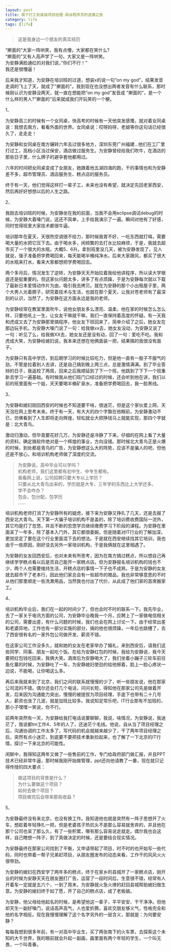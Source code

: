 ```yaml
---
layout: post
title: 南下打工到高级项目经理-屌丝程序员的逆袭之旅
category: life
tags: [life]
---
```


> 这是我身边一个朋友的真实经历

“擀面的”大家一阵哄笑，我有点懵，大家都在笑什么?  
“擀面的”又有人高声学了一句，大家又是一阵哄笑。  
为安静满脸通红的对我们说，”你们不行！”  
我还是很懵逼！  

后来我才知道，为安静在培训班的过道，想装x的说一句“on my god”，结果发音走调的飞上了天，就成了"擀面的"。我到现在也没想出两者发音有什么联系，那时候刚认识为安静没两天，就一直在想能把“on my god”发音成 "擀面的"，是一个什么样的男人?"擀面的"后来就成我们开玩笑的一个梗。

1、

为安静高三的时候有一个女同桌，快高考的时候有一天他突发感慨，就对着女同桌说：我想去南方，看看外面的世界。女同桌说：哎呀妈呀，老娘等你这句话已经很久了，走走走！

为安静和女同桌在南方辗转六年去过很多地方，深圳东莞广州福建…他们在工厂里打过工，高档小区当过保安，酒店做过服务生。为安静曾经给我们吹牛，在酒店的那些日子里，什么牌子的避孕套他都用过。

六年的时间把女同桌变成了女朋友，她跟着他五湖四海的跑，干的事情也和为安静差不多，超市管理员、酒店服务生、糕点店的服务员。

终于有一天，他们觉得这样打一辈子工，未来也没有希望，就决定先回老家西安，然后再好好想想以后的人生之路。

2、

我刚去培训班的时候，为安静坐在我的前面，当我不会用eclipse调试debug的时候，为安静大着嗓门说，这还不简单，上手给我演示了一遍。瞬间对他有了好感，同时觉得班里大家技术都很牛逼。

培训那年在夏天，天很热空调很不给力，那时候我胃不好，一吃东西就打嗝，需要喝大量的水把它压下去。由于喝水多，闲频繁的去打水比较麻烦，于是，我就去超市买了一个很大的水瓶，大概5、6升。拿到班里没几天，被为安静发现了，见人就说，强子准备把学费喝回来，每天能喝半桶纯净水。后来大家跟风，都买了很大的水瓶来打水，看来大家都想把学费喝回去。

两个多月后，情况发生了逆转，为安静天天开始拉着我给他讲程序，所以读大学根底还是挺重要的。但这家伙问题太多，讲多了有点烦躁，于是为安静每次就以下载了最新日本爱情动作片为由，吸引我去拷贝。就在为安静的那个小出租屋子里，两个大男人光着膀子，研究着技术与生活，也就在那个夏天，让我对苍老师有了最深刻的认识，当然了，为安静在这方面永远是我的老师。

为安静经常在教室里面吹牛，说他女朋友多么漂亮、温柔，他在家的时候怎么怎么样，只要他吼上一生，让女友干嘛就干嘛，我们一直保持着高度的怀疑。有一天我和虎成又去了为安静那里搞程序，他女友下班回来了，简单介绍了之后，她女友在那边玩手机，为安静大嗓门说了一句：给我做xx去，她女友没动，为安静又说了一句：听见了么，给我做XX去，她女友还是没有动，回了一句：爱吃不吃。我和虎成大笑，为安静给媳妇说，我本来还想在他俩面装一把，结果搞的我很没有面子。

为安静只有高中学历，到后期学习的时候比较吃力，但是他一直有一股子不服气的劲，不管是拉着别人去讲，还是自己搞到晚上两三点，总是激情满满。到了毕业答辩的日子，我返校了两周，回来之后我顺延到了下一个班，他跳到了下下一个班重新去学习一遍基础。有时候我从他们班门口经过的时候，还会听到他在讲，我们以前的班里面有一个娃，天天要喝半桶矿泉水，准备把学费喝回去，我一脸黑线。

3、

为安静和媳妇刚回西安的时候也不知道要干啥，很迷茫，但是这个家伙爱上网，天天泡在网上思考未来。终于有一天，有大大的四个字飘在他眼前，为安静激动不已，仿佛看到了人生即将走向辉煌，轻松就业大把挣钱马上就能实现，那四个字就是：北大青鸟。

激动归激动，但毕竟要花好几万，为安静还是冷静了下来，仔细的在网上看了大量的资料，确定搞软件绝对是一个辉煌的事业，方向没错。那时候北大青鸟正是火爆的时候，到处都是青鸟的广告，为安静想这么大的阵势，应该不是骗人的吧，但他还是不放心，和培训机构老师做了深度的交流。


> 为安静说，高中毕业可以学吗？  
> 机构老师，我们这里都有初中生、中专生都有。  
> 我看网上说，公司招聘只要大专以上学历？     
> 只要从北大青鸟出来的，学历就是大专，三年学的东西比上大学还多。  
> 学不会咋办？  
> 包会，包分配，包学历  
> ……

培训机构老师打消了为安静所有的疑虑，接下来为安静又挣扎了几天，还是去报了西安北大青鸟。天下第一大骗子培训机构不是盖的，除了培训费收费国际一流外，其它均是打了忽悠，并且不断的忽悠学员继续缴费学习下阶段的课程。为安静在里面呆了一年多，除了基本入门外，其它都很委婉，但是随着对IT行业的了解加深，更加坚定了要在这个行业里面混下去的想法。于是就在西安继续找其它培训，我也由于一些原因，刚好没去另外一家培训机构，于是我俩就在这里相遇了。

为安静的女友回西安后，也对未来有所思考，因为在南方搞过糕点，所以想自己再继续学学糕点看以后是否自己能开一家糕点店。但为安静报名培训机构的钱也不少，两个人也需要维持生活，开糕点店的事情一下子也不成熟，于是为安静的女友就去超市干了老本行，因此他们家总会有一些超市的赠品，我也非常够意思的不时从他们那里顺走一些洗漱用品，当然我也付出了代价，从此成了他们家的首席搬家工。


4、

培训机构毕业后，我们在一起的时间少了，但也会时不时的联系一下。我先毕业，去了一家关于电讯方面的公司，为安静毕业晚我一个月，应聘上了一家做电信相关的公司，需要出差，有什么问题的时候，我们也会在网上讨论一下。由于经常出差和老婆异地，工作也有一部分实施的部分，搞的他也很烦躁，一年后也跳槽了，去了西安很有名的一家外包公司做开发，薪资不错。

在这家公司工作没多久，就和她的女友在老家举办了婚礼，来到西安后，请我们这些同学、同事、朋友一起吃个饭。在给为安静红包的时候，我给为安静说，我今天要把红包钱吃回来，我俩大笑。酒席后为安静喝大了，我们坐着小蹦子三轮车前往鱼化寨的时候，为安静吐了一车，为安静媳妇使劲的给他擦着，脸上一脸心疼状一边说，不能喝，让你喝这么多。

再后来我就来到了北京，我们之间的联系就慢慢的少了，听一些朋友说，他在那家公司混的不错。偶尔还会打几个电话，问问长短，得知他在那家公司先是做着开发，后来因为沟通能力突出，慢慢的被提拔为项目经理，手底下也带有二十几号人，薪资也涨了几波，就是加班比较多。我说知足常乐吧，IT行业那有不加班的，那小子嘿嘿一笑说，你不行。

前两年突然有一天，为安静给我打电话说要聊聊，我说，啥情况，为安静说，我迷茫了，我说都tm工作4、5年的人了，还迷茫个毛线。他说，自从当了项目经理之后，沟通协调的工作太多了，写代码的机会就越来越少了，干了两年项目经理之后，突然有点小迷茫，到底要不要把技术重新捡起来，也了解了一下北京的IT行情，探讨一下来北京的可能性。

闲聊中，我得知这两年又做了一些售前的工作，专门给政府部门做汇报，并且PPT技术已经非常牛逼，那时候我刚开始做管理，ppt还向他请教了一番，现在就只记得传授的四大要点：

> 做这项目的背景是什么？  
> 为什么要做这个项目？   
> 如何去做个项目？   
> 项目做完后会带来那些收益？


5、

为安静最终没有来北京，也没有换工作。我知道他也就是突然有一阵子思想开了火车，想趁着年轻挣扎一把，但是老婆孩子热炕头不是那么容易就舍弃的，并且他在那个公司也呆了那么久，有了一些积累，哪有那么容易说走就走。偶尔我也会这样，自己瞎想一阵子，到了真做决定的时候，还是要结合现实情况。

为安静最终在那家公司找到了平衡，又申请带起了项目，时不时的也开始写一些代码，同时也带着一帮子兄弟赶项目，从朋友圈发布的动态来看，工作干的风风火火很带劲。

为安静的媳妇在西安学了两年多的糕点，终于在家乡的县城开了一家糕点店，刚开业的时候为安静天天在朋友圈打广告，运营了一段时间后，生意很不错，经常有人开着车一定就是五六个，一到了周末，为安静就火急火燎的赶回县城帮助媳妇做生意。为安静的媳妇终于如了愿，开了自己的糕点店，成了老板娘。

为安静，他父母给他起名的时候，是希望他这一辈子，平平安安、干干净净。但他却天生一副好嗓门，说话高声高气，人也爱折腾，喜欢交朋友够义气，性格完全和他的名字相反。现在我慢慢理解了这个名字另外的一层含义，那就是：为何要安静？

每每我想到很多年前，有一对高中毕业生，买了两张南下的火车票，去探索这个未知的大千世界，我的眼前就会升起一副画，画里面有两个年轻的学生，一个叫无畏，一个叫青春。